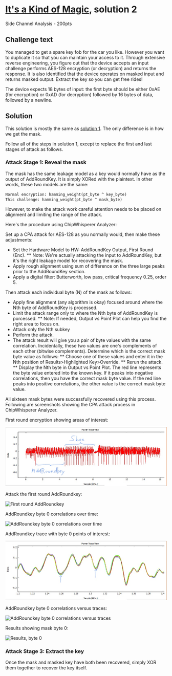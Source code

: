 # [It's a Kind of Magic](https://rhme.riscure.com/3/challenge?id=10), solution 2

Side Channel Analysis - 200pts

## Challenge text

You managed to get a spare key fob for the car you like. However you want to duplicate it so that you can maintain your access to it. Through extensive reverse engineering, you figure out that the device accepts an input challenge performs AES-128 encryption (or decryption) and returns the response. It is also identified that the device operates on masked input and returns masked output. Extract the key so you can get free rides!

The device expects 18 bytes of input: the first byte should be either 0xAE (for encryption) or 0xAD (for decryption) followed by 16 bytes of data, followed by a newline.

## Solution

This solution is mostly the same as [solution 1](It's_a_Kind_of_Magic_solution_1.md).  The only difference is in how we get the mask.

Follow all of the steps in solution 1, except to replace the first and last stages of attack as follows.

### Attack Stage 1: Reveal the mask

The mask has the same leakage model as a key would normally have as the output of AddRoundKey.  It is simply XORed with the plaintext.  In other words, these two models are the same:

	Normal encryption: hamming_weight(pt_byte ^ key_byte)
	This challenge: hamming_weight(pt_byte ^ mask_byte)

However, to make the attack work careful attention needs to be placed on alignment and limiting the range of the attack.

Here's the procedure using ChipWhisperer Analyzer:

Set up a CPA attack for AES-128 as you normally would, then make these adjustments:
* Set the Hardware Model to HW: AddRoundKey Output, First Round (Enc).
** Note: We're actually attacking the input to AddRoundKey, but it's the right leakage model for recovering the mask.
* Apply rough alignment using sum of difference on the three large peaks prior to the AddRoundKey section.
* Apply a digital filter: Butterworth, low pass, critical frequency 0.25, order 5.

Then attack each individual byte (N) of the mask as follows:
* Apply fine alignment (any algorithm is okay) focused around where the Nth byte of AddRoundKey is processed.
* Limit the attack range only to where the Nth byte of AddRoundKey is porcessed.
** Note: If needed, Output vs Point Plot can help you find the right area to focus on.
* Attack only the Nth subkey
* Perform the attack.
* The attack result will give you a pair of byte values with the same correlation.  Incidentally, these two values are one's complements of each other (bitwise complements).  Determine which is the correct mask byte value as follows:
** Choose one of these values and enter it in the Nth position of Results>Highlighted Key>Override.
** Rerun the attack.
** Display the Nth byte in Output vs Point Plot.  The red line represents the byte value entered into the known key.  If it peaks into negative correlations, then you have the correct mask byte value.  If the red line peaks into positive correlations, the other value is the correct mask byte value.

All sixteen mask bytes were successfully recovered using this process.  Following are screenshots showing the CPA attack process in ChipWhisperer Analyzer.

First round encryption showing areas of interest:

![First round encryption](../Images/magic_first_round_enc_LI.jpg)

Attack the first round AddRoundkey:

![First round AddRoundkey](../Images/magic_addroundkey.jpg)

AddRoundkey byte 0 correlations over time:

![AddRoundkey byte 0 correlations over time](../Images/magic_addroundkey_byte0_cot.jpg)

AddRoundkey trace with byte 0 points of interest:

![AddRoundkey trace with byte 0 points of interest](../Images/magic_addroundkey_byte0_trace_LI.jpg)

AddRoundkey byte 0 correlations versus traces:

![AddRoundkey byte 0 correlations versus traces](../Images/magic_addroundkey_byte0_cvt.jpg)

Results showing mask byte 0:

![Results, byte 0](../Images/magic_addroundkey_byte0_result.jpg)

### Attack Stage 3: Extract the key

Once the mask and masked key have both been recovered, simply XOR them together to recover the key itself.
